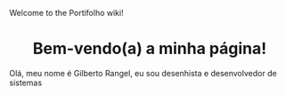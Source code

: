 Welcome to the Portifolho wiki!
<!DOCTYPE html>
<html>
<body>

  <h1 style="text-align:center;">Bem-vendo(a) a minha página!</h1>

  <p>Olá, meu nome é Gilberto Rangel, eu sou desenhista e desenvolvedor de sistemas</p>

  <body>
  </html>